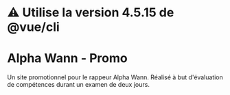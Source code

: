 # **⚠️ Utilise la version 4.5.15 de @vue/cli**

# Alpha Wann - Promo

Un site promotionnel pour le rappeur Alpha Wann. Réalisé à but d'évaluation de compétences durant un examen de deux jours.
